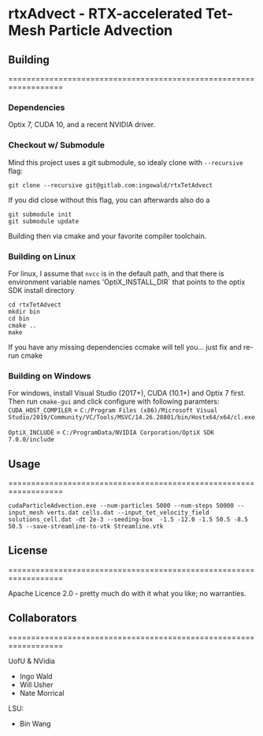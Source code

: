 # rtxAdvect - RTX-accelerated Tet-Mesh Particle Advection


## Building
==================================================================

### Dependencies

Optix 7, CUDA 10, and a recent NVIDIA driver.

### Checkout w/ Submodule

Mind this project uses a git submodule, so idealy clone with
`--recursive` flag:

    git clone --recursive git@gitlab.com:ingowald/rtxTetAdvect

If you did close without this flag, you can afterwards also do a

    git submodule init
	git submodule update
	
Building then via cmake and your favorite compiler toolchain.

### Building on Linux

For linux, I assume that `nvcc` is in the default path, and that there is environment variable names 'OptiX_INSTALL_DIR` that points to the optix SDK install directory

    cd rtxTetAdvect
	mkdir bin
	cd bin
	cmake ..
	make

If you have any missing dependencies ccmake will tell you... just fix and re-run cmake

### Building on Windows

For windows, install Visual Studio (2017+), CUDA (10.1+) and Optix 7 first. Then run `cmake-gui` and click configure with following
paramters:
`CUDA_HOST_COMPILER` =
`C:/Program Files (x86)/Microsoft Visual Studio/2019/Community/VC/Tools/MSVC/14.26.28801/bin/Hostx64/x64/cl.exe`

`OptiX_INCLUDE` =
`C:/ProgramData/NVIDIA Corporation/OptiX SDK 7.0.0/include`

## Usage
==================================================================

    cudaParticleAdvection.exe --num-particles 5000 --num-steps 50000 --input_mesh verts.dat cells.dat --input_tet_velocity_field solutions_cell.dat -dt 2e-3 --seeding-box  -1.5 -12.0 -1.5 50.5 -8.5 50.5 --save-streamline-to-vtk Streamline.vtk

## License
==================================================================

Apache Licence 2.0 - pretty much do with it what you like; no warranties.

## Collaborators
==================================================================

UofU & NVidia
- Ingo Wald
- Will Usher
- Nate Morrical

LSU:
- Bin Wang
